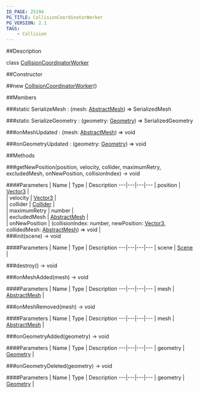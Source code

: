 ```yaml
---
ID_PAGE: 25194
PG_TITLE: CollisionCoordinatorWorker
PG_VERSION: 2.1
TAGS:
    - Collision
---
```

##Description

class [CollisionCoordinatorWorker](/classes/2.2/CollisionCoordinatorWorker)



##Constructor

##new [CollisionCoordinatorWorker](/classes/2.2/CollisionCoordinatorWorker)()


##Members

###static SerializeMesh : (mesh: [AbstractMesh](/classes/2.2/AbstractMesh)) =&gt; SerializedMesh



###static SerializeGeometry : (geometry: [Geometry](/classes/2.2/Geometry)) =&gt; SerializedGeometry



###onMeshUpdated : (mesh: [AbstractMesh](/classes/2.2/AbstractMesh)) =&gt; void



###onGeometryUpdated : (geometry: [Geometry](/classes/2.2/Geometry)) =&gt; void



##Methods

###getNewPosition(position, velocity, collider, maximumRetry, excludedMesh, onNewPosition, collisionIndex) &rarr; void



####Parameters
 | Name | Type | Description
---|---|---|---
 | position | [Vector3](/classes/2.2/Vector3) |  
 | velocity | [Vector3](/classes/2.2/Vector3) |  
 | collider | [Collider](/classes/2.2/Collider) |  
 | maximumRetry | number |  
 | excludedMesh | [AbstractMesh](/classes/2.2/AbstractMesh) |  
 | onNewPosition | (collisionIndex: number, newPosition: [Vector3](/classes/2.2/Vector3), collidedMesh: [AbstractMesh](/classes/2.2/AbstractMesh)) =&gt; void |  
###init(scene) &rarr; void



####Parameters
 | Name | Type | Description
---|---|---|---
 | scene | [Scene](/classes/2.2/Scene) |  

###destroy() &rarr; void


###onMeshAdded(mesh) &rarr; void



####Parameters
 | Name | Type | Description
---|---|---|---
 | mesh | [AbstractMesh](/classes/2.2/AbstractMesh) |  

###onMeshRemoved(mesh) &rarr; void



####Parameters
 | Name | Type | Description
---|---|---|---
 | mesh | [AbstractMesh](/classes/2.2/AbstractMesh) |  

###onGeometryAdded(geometry) &rarr; void



####Parameters
 | Name | Type | Description
---|---|---|---
 | geometry | [Geometry](/classes/2.2/Geometry) |  

###onGeometryDeleted(geometry) &rarr; void



####Parameters
 | Name | Type | Description
---|---|---|---
 | geometry | [Geometry](/classes/2.2/Geometry) |  

